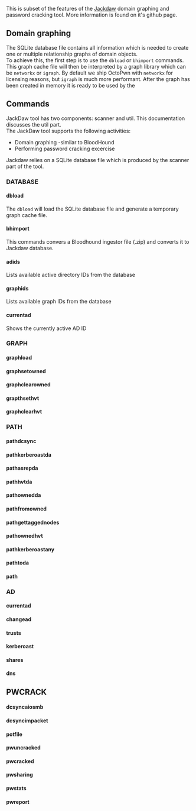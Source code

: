 This is subset of the features of the [Jackdaw](https://github.com/skelsec/jackdaw) domain graphing and password cracking tool. More information is found on it's github page. 
## Domain graphing
The SQLite database file contains all information which is needed to create one or multiple relationship graphs of domain objects.  
To achieve this, the first step is to use the `dbload` or `bhimport` commands. This graph cache file will then be interpreted by a graph library which can be `networkx` or `igraph`. By default we ship OctoPwn with `networkx` for licensing reasons, but `igraph` is much more performant. After the graph has been created in memory it is ready to be used by the 


## Commands
JackDaw tool has two components: scanner and util. This documentation discusses the util part.  
The JackDaw tool supports the following activities:
 - Domain graphing -similar to BloodHound
 - Performing password cracking excercise

Jackdaw relies on a SQLite database file which is produced by the scanner part of the tool.  

### DATABASE

#### dbload
The `dbload` will load the SQLite database file and generate a temporary graph cache file. 

#### bhimport
This commands convers a Bloodhound ingestor file (.zip) and converts it to Jackdaw database.

#### adids
Lists available active directory IDs from the database

#### graphids
Lists available graph IDs from the database

#### currentad
Shows the currently active AD ID

### GRAPH
#### graphload

#### graphsetowned

#### graphclearowned

#### grapthsethvt

#### graphclearhvt

### PATH

#### pathdcsync
#### pathkerberoastda
#### pathasrepda
#### pathhvtda
#### pathownedda
#### pathfromowned
#### pathgettaggednodes
#### pathownedhvt
#### pathkerberoastany
#### pathtoda
#### path

### AD
#### currentad
#### changead
#### trusts
#### kerberoast
#### shares
#### dns

## PWCRACK
#### dcsyncaiosmb
#### dcsyncimpacket
#### potfile
#### pwuncracked
#### pwcracked
#### pwsharing
#### pwstats
#### pwreport
